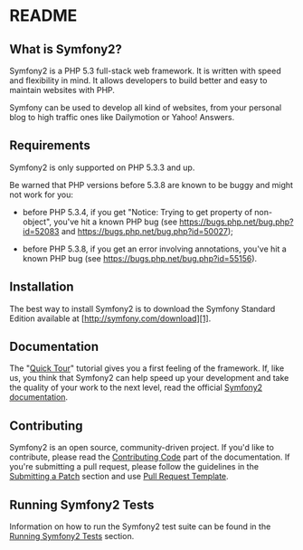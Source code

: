 README
======

What is Symfony2?
-----------------

Symfony2 is a PHP 5.3 full-stack web framework. It is written with speed and
flexibility in mind. It allows developers to build better and easy to maintain
websites with PHP.

Symfony can be used to develop all kind of websites, from your personal blog
to high traffic ones like Dailymotion or Yahoo! Answers.

Requirements
------------

Symfony2 is only supported on PHP 5.3.3 and up.

Be warned that PHP versions before 5.3.8 are known to be buggy and might not
work for you:

 * before PHP 5.3.4, if you get "Notice: Trying to get property of
   non-object", you've hit a known PHP bug (see
   https://bugs.php.net/bug.php?id=52083 and
   https://bugs.php.net/bug.php?id=50027);

 * before PHP 5.3.8, if you get an error involving annotations, you've hit a
   known PHP bug (see https://bugs.php.net/bug.php?id=55156).

Installation
------------

The best way to install Symfony2 is to download the Symfony Standard Edition
available at [http://symfony.com/download][1].

Documentation
-------------

The "[Quick Tour][2]" tutorial gives you a first feeling of the framework. If,
like us, you think that Symfony2 can help speed up your development and take
the quality of your work to the next level, read the official
[Symfony2 documentation][3].

Contributing
------------

Symfony2 is an open source, community-driven project. If you'd like to contribute,
please read the [Contributing Code][4] part of the documentation. If you're submitting
a pull request, please follow the guidelines in the [Submitting a Patch][5] section
and use [Pull Request Template][6].

Running Symfony2 Tests
----------------------

Information on how to run the Symfony2 test suite can be found in the
[Running Symfony2 Tests][7] section.

[1]: http://symfony.com/download
[2]: http://symfony.com/get_started
[3]: http://symfony.com/doc/current/
[4]: http://symfony.com/doc/current/contributing/code/index.html
[5]: http://symfony.com/doc/current/contributing/code/patches.html#check-list
[6]: http://symfony.com/doc/current/contributing/code/patches.html#make-a-pull-request
[7]: http://symfony.com/doc/master/contributing/code/tests.html
